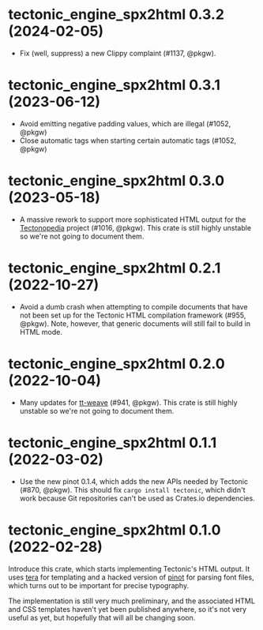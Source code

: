 # tectonic_engine_spx2html 0.3.2 (2024-02-05)

- Fix (well, suppress) a new Clippy complaint (#1137, @pkgw).


# tectonic_engine_spx2html 0.3.1 (2023-06-12)

- Avoid emitting negative padding values, which are illegal (#1052, @pkgw)
- Close automatic tags when starting certain automatic tags (#1052, @pkgw)


# tectonic_engine_spx2html 0.3.0 (2023-05-18)

- A massive rework to support more sophisticated HTML output for the
  [Tectonopedia] project (#1016, @pkgw). This crate is still highly unstable so
  we're not going to document them.

[Tectonopedia]: https://github.com/tectonic-typesetting/tectonopedia


# tectonic_engine_spx2html 0.2.1 (2022-10-27)

- Avoid a dumb crash when attempting to compile documents that have not been
  set up for the Tectonic HTML compilation framework (#955, @pkgw). Note,
  however, that generic documents will still fail to build in HTML mode.


# tectonic_engine_spx2html 0.2.0 (2022-10-04)

- Many updates for [tt-weave] (#941, @pkgw). This crate is still highly unstable
  so we're not going to document them.

[tt-weave]: https://github.com/pkgw/tt-weave/


# tectonic_engine_spx2html 0.1.1 (2022-03-02)

- Use the new pinot 0.1.4, which adds the new APIs needed by Tectonic (#870,
  @pkgw). This should fix `cargo install tectonic`, which didn't work because
  Git repositories can't be used as Crates.io dependencies.


# tectonic_engine_spx2html 0.1.0 (2022-02-28)

Introduce this crate, which starts implementing Tectonic's HTML output. It uses
[tera] for templating and a hacked version of [pinot] for parsing font files,
which turns out to be important for precise typography.

The implementation is still very much preliminary, and the associated HTML and
CSS templates haven't yet been published anywhere, so it's not very useful as
yet, but hopefully that will all be changing soon.

[tera]: https://crates.io/crates/tera
[pinot]: https://crates.io/crates/pinot
